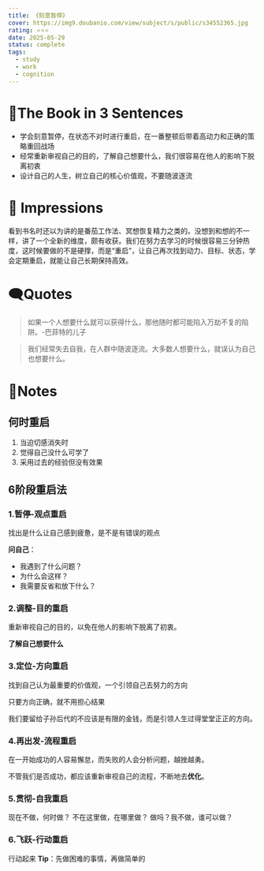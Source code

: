 ```yaml
---
title: 《刻意暂停》
cover: https://img9.doubanio.com/view/subject/s/public/s34552365.jpg
rating: ⭐⭐⭐
date: 2025-05-29
status: complete
tags:
  - study
  - work
  - cognition
---
```

# 🚀The Book in 3 Sentences
- 学会刻意暂停，在状态不对时进行重启，在一番整顿后带着高动力和正确的策略重回战场
- 经常重新审视自己的目的，了解自己想要什么，我们很容易在他人的影响下脱离初衷
- 设计自己的人生，树立自己的核心价值观，不要随波逐流
# 🎨 Impressions
看到书名时还以为讲的是番茄工作法、冥想恢复精力之类的。没想到和想的不一样，讲了一个全新的维度，颇有收获。我们在努力去学习的时候很容易三分钟热度，这时候要做的不是硬撑，而是“重启”，让自己再次找到动力、目标、状态，学会定期重启，就能让自己长期保持高效。
# 🗨Quotes
> 如果一个人想要什么就可以获得什么，那他随时都可能陷入万劫不复的陷阱。-巴菲特的儿子

> 我们经常失去自我，在人群中随波逐流。大多数人想要什么，就误认为自己也想要什么。
# 📒Notes
## 何时重启
1. 当迫切感消失时
2. 觉得自己没什么可学了
3. 采用过去的经验但没有效果

## 6阶段重启法
### 1.暂停-观点重启
找出是什么让自己感到疲惫，是不是有错误的观点

**问自己**：
- 我遇到了什么问题？
- 为什么会这样？
- 我需要反省和放下什么？

### 2.调整-目的重启
重新审视自己的目的，以免在他人的影响下脱离了初衷。

**了解自己想要什么**

### 3.定位-方向重启
找到自己认为最重要的价值观，一个引领自己去努力的方向

只要方向正确，就不用担心结果

我们要留给子孙后代的不应该是有限的金钱，而是引领人生过得堂堂正正的方向。

### 4.再出发-流程重启
在一开始成功的人容易懈怠，而失败的人会分析问题，越挫越勇。

不管我们是否成功，都应该重新审视自己的流程，不断地去**优化**。

### 5.贯彻-自我重启
现在不做，何时做？
不在这里做，在哪里做？
做吗？我不做，谁可以做？

### 6.飞跃-行动重启
行动起来
**Tip**：先做困难的事情，再做简单的